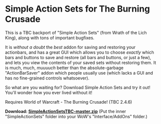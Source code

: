 # Simple Action Sets for The Burning Crusade

This is a TBC backport of "Simple Action Sets" (from Wrath of the Lich King), along with tons of important bugfixes.

It is _without a doubt_ the _best_ addon for saving and restoring your actionbars, and has a great GUI which allows you to choose _exactly_ which bars and buttons to save and restore (all bars and buttons, or just a few), and lets you view the contents of your saved sets without restoring them. It is much, much, _muuuuch_ better than the absolute-garbage "ActionBarSaver" addon which people usually use (which lacks a GUI and has no fine-grained controls whatsoever).

So what are you waiting for? Download Simple Action Sets and try it out! You'll wonder how you ever lived without it!

Requires World of Warcraft - The Burning Crusade! (TBC 2.4.6)

**Download: [SimpleActionSetsTBC-master.zip](https://github.com/VideoPlayerCode/SimpleActionSetsTBC/archive/master.zip)** (Put the inner "SimpleActionSets" folder into your WoW's "Interface/AddOns" folder.)

